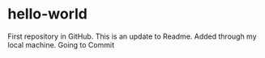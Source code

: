 # hello-world
First repository in GitHub. This is an update to Readme.
Added through my local machine. Going to Commit
